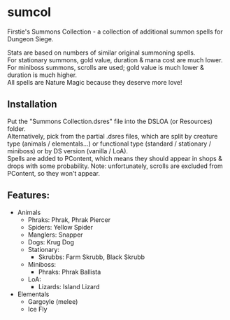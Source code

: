 # sumcol
Firstie's Summons Collection - a collection of additional summon spells for Dungeon Siege.

Stats are based on numbers of similar original summoning spells.\
For stationary summons, gold value, duration & mana cost are much lower.\
For miniboss summons, scrolls are used; gold value is much lower & duration is much higher.\
All spells are Nature Magic because they deserve more love!

## Installation
Put the "Summons Collection.dsres" file into the DSLOA (or Resources) folder.\
Alternatively, pick from the partial .dsres files, which are split by creature type (animals / elementals...) or functional type (standard / stationary / miniboss) or by DS version (vanilla / LoA).\
Spells are added to PContent, which means they should appear in shops & drops with some probability. Note: unfortunately, scrolls are excluded from PContent, so they won't appear.

## Features:
- Animals
  - Phraks: Phrak, Phrak Piercer
  - Spiders: Yellow Spider
  - Manglers: Snapper
  - Dogs: Krug Dog
  - Stationary:
    - Skrubbs: Farm Skrubb, Black Skrubb
  - Miniboss:
    - Phraks: Phrak Ballista
  - LoA:
    - Lizards: Island Lizard
- Elementals
  - Gargoyle (melee)
  - Ice Fly
